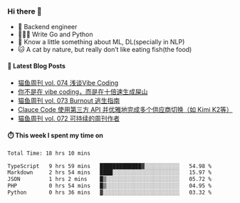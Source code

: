 ### Hi there 👋

- 🔧 Backend engineer
- 👨🏻‍💻 Write Go and Python
- 🔭 Know a little something about ML, DL(specially in NLP)
- 🐱 A cat by nature, but really don’t like eating fish(the food)

#### 📖 Latest Blog Posts
<!-- BLOG-POST-LIST:START -->
- [猫鱼周刊 vol. 074 浅谈Vibe Coding](https://ameow.xyz/archives/weekly-074)
- [你不是在 vibe coding，而是在十倍速生成屎山](https://ameow.xyz/archives/vibe-coding-or-shit-generating)
- [猫鱼周刊 vol. 073 Burnout 逃生指南](https://ameow.xyz/archives/weekly-073)
- [Clauce Code 使用第三方 API 并优雅地完成多个供应商切换（如 Kimi K2等）](https://ameow.xyz/archives/claude-code-graceful-usage-with-third-party-api)
- [猫鱼周刊 vol. 072 可持续的周刊作者](https://ameow.xyz/archives/weekly-072)
<!-- BLOG-POST-LIST:END -->

#### ⏱️ This week I spent my time on
<!--START_SECTION:waka-->

```txt
Total Time: 18 hrs 10 mins

TypeScript   9 hrs 59 mins   █████████████▓░░░░░░░░░░░   54.98 %
Markdown     2 hrs 54 mins   ████░░░░░░░░░░░░░░░░░░░░░   15.97 %
JSON         1 hrs 2 mins    █▒░░░░░░░░░░░░░░░░░░░░░░░   05.72 %
PHP          0 hrs 54 mins   █▒░░░░░░░░░░░░░░░░░░░░░░░   04.95 %
Python       0 hrs 36 mins   ▓░░░░░░░░░░░░░░░░░░░░░░░░   03.32 %
```

<!--END_SECTION:waka-->

<!--
**LeslieLeung/LeslieLeung** is a ✨ _special_ ✨ repository because its `README.md` (this file) appears on your GitHub profile.

Here are some ideas to get you started:

- 🔭 I’m currently working on ...
- 🌱 I’m currently learning ...
- 👯 I’m looking to collaborate on ...
- 🤔 I’m looking for help with ...
- 💬 Ask me about ...
- 📫 How to reach me: ...
- 😄 Pronouns: ...
- ⚡ Fun fact: ...
-->

